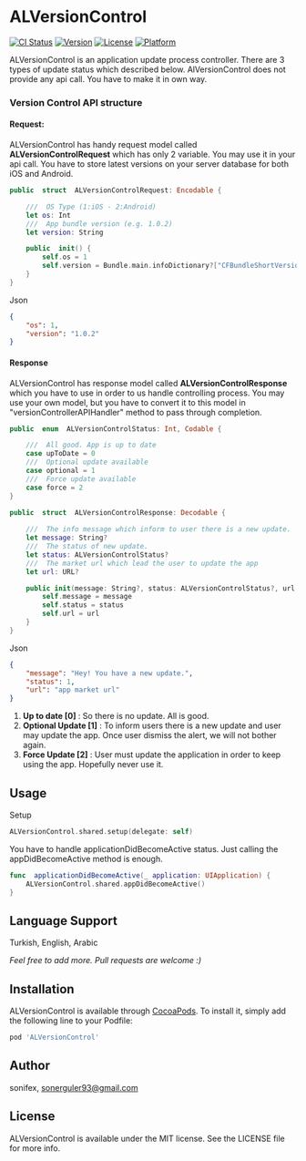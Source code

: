 # ALVersionControl

[![CI Status](https://img.shields.io/travis/sonifex/ALVersionControl.svg?style=flat)](https://travis-ci.org/sonifex/ALVersionControl)
[![Version](https://img.shields.io/cocoapods/v/ALVersionControl.svg?style=flat)](https://cocoapods.org/pods/ALVersionControl)
[![License](https://img.shields.io/cocoapods/l/ALVersionControl.svg?style=flat)](https://cocoapods.org/pods/ALVersionControl)
[![Platform](https://img.shields.io/cocoapods/p/ALVersionControl.svg?style=flat)](https://cocoapods.org/pods/ALVersionControl)




ALVersionControl is an application update process controller.   There are 3 types of update status which described below.
AlVersionControl does not provide any api call. You have to make it in own way.


### Version Control API structure

#### Request: 
ALVersionControl has handy request model called **ALVersionControlRequest** which has only 2 variable. You may use it in your api call. You have to store latest versions on your server database for both iOS and Android.

```swift
public  struct  ALVersionControlRequest: Encodable {

    ///  OS Type (1:iOS - 2:Android)
    let os: Int
    ///  App bundle version (e.g. 1.0.2)
    let version: String

    public  init() {
        self.os = 1
        self.version = Bundle.main.infoDictionary?["CFBundleShortVersionString"] as? String ?? ""
    }
}
``` 
Json
```json
{
    "os": 1,
    "version": "1.0.2"
}
```



#### Response
ALVersionControl has response model called **ALVersionControlResponse** which you have to use in order to us handle controlling process. You may use your own model, but you have to convert it to this model in "versionControllerAPIHandler" method to pass through completion.

```swift
public  enum  ALVersionControlStatus: Int, Codable {

    ///  All good. App is up to date
    case upToDate = 0
    ///  Optional update available
    case optional = 1
    ///  Force update available
    case force = 2
}

public  struct  ALVersionControlResponse: Decodable {
    
    ///  The info message which inform to user there is a new update.
    let message: String?
    ///  The status of new update.
    let status: ALVersionControlStatus?
    ///  The market url which lead the user to update the app
    let url: URL?

    public init(message: String?, status: ALVersionControlStatus?, url: URL?) {
        self.message = message
        self.status = status
        self.url = url
    }
}
```
Json
```json
{
    "message": "Hey! You have a new update.",
    "status": 1,
    "url": "app market url"
}
```

1. **Up to date [0]** : So there is no update. All is good.
2. **Optional Update [1]** : To inform users there is a new update and user may update the app. Once user dismiss the alert, we will not bother again.
3. **Force Update [2]** : User must update the application in order to keep using the app. Hopefully never use it.




## Usage

Setup 
```swift
ALVersionControl.shared.setup(delegate: self)
```

You have to handle applicationDidBecomeActive status. Just calling the appDidBecomeActive method is enough.
```swift
func  applicationDidBecomeActive(_ application: UIApplication) {
    ALVersionControl.shared.appDidBecomeActive()
}
```

## Language Support

Turkish, English, Arabic

*Feel free to add more. Pull requests are welcome :)*


## Installation

ALVersionControl is available through [CocoaPods](https://cocoapods.org). To install
it, simply add the following line to your Podfile:

```ruby
pod 'ALVersionControl'
```

## Author

sonifex, sonerguler93@gmail.com

## License

ALVersionControl is available under the MIT license. See the LICENSE file for more info.
